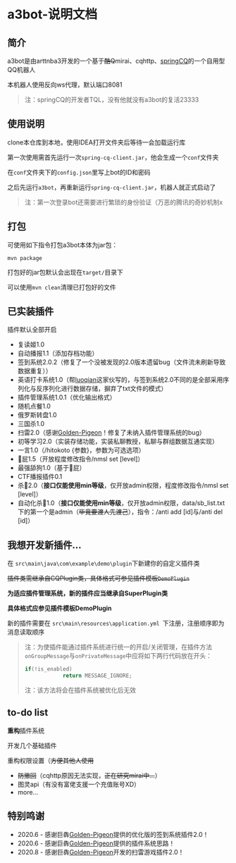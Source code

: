 # a3bot-说明文档
## 简介
a3bot是由arttnba3开发的一个基于~~酷Q~~mirai、cqhttp、[springCQ](https://github.com/lz1998/Spring-CQ)的一个自用型QQ机器人

本机器人使用反向ws代理，默认端口8081

> 注：springCQ的开发者TQL，没有他就没有a3bot的复活23333

## 使用说明
 clone本仓库到本地，使用IDEA打开文件夹后等待一会加载运行库

第一次使用需首先运行一次```spring-cq-client.jar```，他会生成一个```conf```文件夹

在```conf```文件夹下的```config.json```里写上bot的ID和密码

之后先运行```a3bot```，再重新运行```spring-cq-client.jar```，机器人就正式启动了

> 注：第一次登录bot还需要进行繁琐的身份验证（万恶的腾讯的奇妙机制x

## 打包
可使用如下指令打包a3bot本体为jar包：

```mvn package```

打包好的jar包默认会出现在```target/```目录下

可以使用```mvn clean```清理已打包好的文件

## 已实装插件
插件默认全部开启

- 复读姬1.0
- 自动播报1.1（添加存档功能）
- 签到系统2.0.2（修复了一个没被发现的2.0版本遗留bug（文件流未刷新导致数据重复））
- 英语打卡系统1.0（帮[luoqian](https://github.com/luoq1an)这家伙写的，与签到系统2.0不同的是全部采用序列化与反序列化进行数据存储，摒弃了txt文件的模式）
- 插件管理系统1.0.1（优化输出格式）
- 随机点餐1.0
- 俄罗斯转盘1.0
- 三国杀1.0
- 扫雷2.0（感谢[Golden-Pigeon](https://github.com/Golden-Pigeon)！修复了未纳入插件管理系统的bug）
- 初等学习2.0（实装存储功能，实装私聊教授，私聊与群组数据互通实现）
- 一言1.0（/hitokoto {参数}，参数为可选选项）
- 🌈屁1.5（开放程度修改指令/nmsl set [level]）
- 最强舔狗1.0（基于🌈屁）
- CTF播报插件0.1
- 杀🐎2.0（**接口仅能使用min等级**，仅开放admin权限，程度修改指令/nmsl set [level]）
- 自动化杀🐎1.0（**接口仅能使用min等级**，仅开放admin权限，data/sb_list.txt下的第一个是admin（~~毕竟要渡人先渡己~~），指令：/anti add [id]与/anti del [id]）

## 我想开发新插件...

在 ```src\main\java\com\example\demo\plugin```下新建你的自定义插件类

~~插件类需继承自CQPlugin类，具体格式可参见插件模板```DemoPlugin```~~

**为适应插件管理系统，新的插件应当继承自SuperPlugin类**

**具体格式应参见插件模板DemoPlugin**

新的插件需要在 ```src\main\resources\application.yml ```下注册，注册顺序即为消息读取顺序

> 注：为使插件能通过插件系统进行统一的开启/关闭管理，在插件方法```onGroupMessage```与```onPrivateMessage```中应将如下两行代码放在开头：
>
> ```java
> if(!is_enabled)
>             return MESSAGE_IGNORE;
> ```
>
> 注：该方法将会在插件系统被优化后无效

## to-do list
**重构**插件系统

开发几个基础插件

重构权限设置（~~方便其他人使用~~

- ~~防撤回~~（cqhttp原因无法实现，~~正在研究mirai中...~~）
- 图灵api（有没有富佬支援一个充值账号XD）
- more...

## 特别鸣谢

- 2020.6 - 感谢巨犇[Golden-Pigeon](https://github.com/Golden-Pigeon)提供的优化版的签到系统插件2.0！
- 2020.6 - 感谢巨犇[Golden-Pigeon](https://github.com/Golden-Pigeon)提供的插件系统思路！
- 2020.8 - 感谢巨犇[Golden-Pigeon](https://github.com/Golden-Pigeon)开发的扫雷游戏插件2.0！